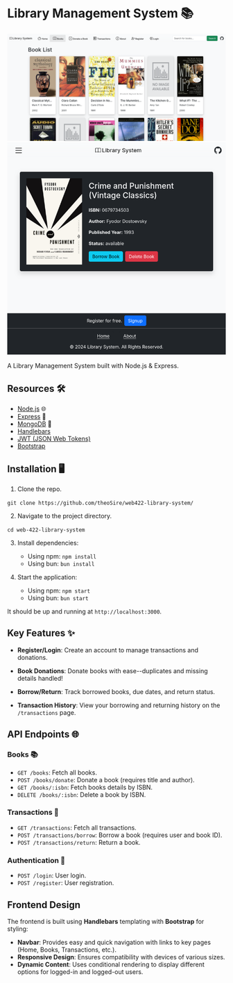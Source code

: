 # Library Management System 📚

![Books List](./public/img/screenshots/books_list.png)
![Book](./public/img/screenshots/book.png)

A Library Management System built with Node.js & Express.

## Resources 🛠️

- [Node.js](https://nodejs.org/en/docs) 🌐
- [Express](http://expressjs.com/en/starter/installing.html) 🚀
- [MongoDB](https://www.mongodb.com/docs/) 🍃
- [Handlebars](https://handlebarsjs.com/)
- [JWT \(JSON Web Tokens\)](https://jwt.io)
- [Bootstrap](https://getbootstrap.com/docs/5.0)

## Installation 🖥️

1. Clone the repo.

`git clone https://github.com/theoSire/web422-library-system/`

2. Navigate to the project directory.

`cd web-422-library-system`

3. Install dependencies:
    - Using npm: `npm install`
    - Using bun: `bun install`

4. Start the application:
    - Using npm: `npm start`
    - Using bun: `bun start`

It should be up and running at `http://localhost:3000`.

## Key Features ✨

- **Register/Login**: Create an account to manage transactions and donations.

- **Book Donations**: Donate books with ease--duplicates and missing details handled!

- **Borrow/Return**: Track borrowed books, due dates, and return status.

- **Transaction History**: View your borrowing and returning history on the `/transactions` page.

## API Endpoints 🌐

### Books 📚

- `GET /books`: Fetch all books.
- `POST /books/donate`: Donate a book (requires title and author).
- `GET /books/:isbn`: Fetch books details by ISBN.
- `DELETE /books/:isbn`: Delete a book by ISBN.

### Transactions 🔄

- `GET /transactions`: Fetch all transactions.
- `POST /transactions/borrow`: Borrow a book (requires user and book ID).
- `POST /transactions/return`: Return a book.

### Authentication 🔐

- `POST /login`: User login.
- `POST /register`: User registration.

## Frontend Design

The frontend is built using **Handlebars** templating with **Bootstrap** for styling:

- **Navbar**: Provides easy and quick navigation with links to key pages (Home, Books, Transactions, etc.).
- **Responsive Design**: Ensures compatibility with devices of various sizes.
- **Dynamic Content**: Uses conditional rendering to display different options for logged-in and logged-out users.